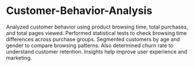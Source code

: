 # Customer-Behavior-Analysis
Analyzed customer behavior using product browsing time, total purchases, and total pages viewed. Performed statistical tests to check browsing time differences across purchase groups. Segmented customers by age and gender to compare browsing patterns. Also determined churn rate to understand customer retention. Insights help improve user experience and marketing.
